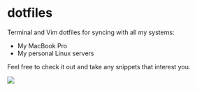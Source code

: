 # dotfiles

Terminal and Vim dotfiles for syncing with all my systems:
* My MacBook Pro
* My personal Linux servers

Feel free to check it out and take any snippets that interest you.

![](http://i.imgur.com/Hnuu4fZ.png)
